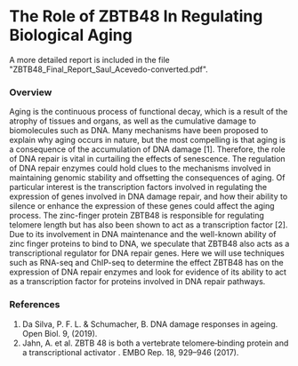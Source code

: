# The Role of ZBTB48 In Regulating Biological Aging

A more detailed report is included in the file "ZBTB48_Final_Report_Saul_Acevedo-converted.pdf".

### Overview
Aging is the continuous process of functional decay, which is a result of the atrophy of tissues and organs, as well as the cumulative damage to biomolecules such as DNA. Many mechanisms have been proposed to explain why aging occurs in nature, but the most compelling is that aging is a consequence of the accumulation of DNA damage [1]. Therefore, the role of DNA repair is vital in curtailing the effects of senescence. The regulation of DNA repair enzymes could hold clues to the mechanisms involved in maintaining genomic stability and offsetting the consequences of aging. Of particular interest is the transcription factors involved in regulating the expression of genes involved in DNA damage repair, and how their ability to silence or enhance the expression of these genes could affect the aging process. The zinc-finger protein ZBTB48 is responsible for regulating telomere length but has also been shown to act as a transcription factor [2]. Due to its involvement in DNA maintenance and the well-known ability of zinc finger proteins to bind to DNA, we speculate that ZBTB48 also acts as a transcriptional regulator for DNA repair genes. Here we will use techniques such as RNA-seq and ChIP-seq to determine the effect ZBTB48 has on the expression of DNA repair enzymes and look for evidence of its ability to act as a transcription factor for proteins involved in DNA repair pathways. 

### References
1. Da Silva, P. F. L. & Schumacher, B. DNA damage responses in ageing. Open Biol. 9, (2019).
2. Jahn, A. et al. ZBTB 48 is both a vertebrate telomere‐binding protein and a transcriptional 
activator . EMBO Rep. 18, 929–946 (2017).
